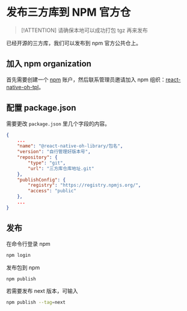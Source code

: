 # 发布三方库到 NPM 官方仓

> [!ATTENTION] 请确保本地可以成功打包 tgz 再来发布

已经开源的三方库，我们可以发布到 npm 官方公共仓上。

## 加入 npm organization

首先需要创建一个 [npm](https://www.npmjs.com/) 账户，然后联系管理员邀请加入 npm 组织：[react-native-oh-tpl](https://www.npmjs.com/org/react-native-oh-tpl)。

## 配置 package.json

需要更改 `package.json` 里几个字段的内容。

```json
{
    ...
    "name": "@react-native-oh-library/包名",
    "version": "自行管理好版本号",
    "repository": {
        "type": "git",
        "url": "三方库仓库地址.git"
    },
    "publishConfig": {
        "registry": "https://registry.npmjs.org/",
        "access": "public"
    },
    ...
}
```

## 发布

在命令行登录 npm

```bash
npm login
```

发布包到 npm

```bash
npm publish
```

若需要发布 next 版本，可输入

```bash
npm publish --tag=next
```
